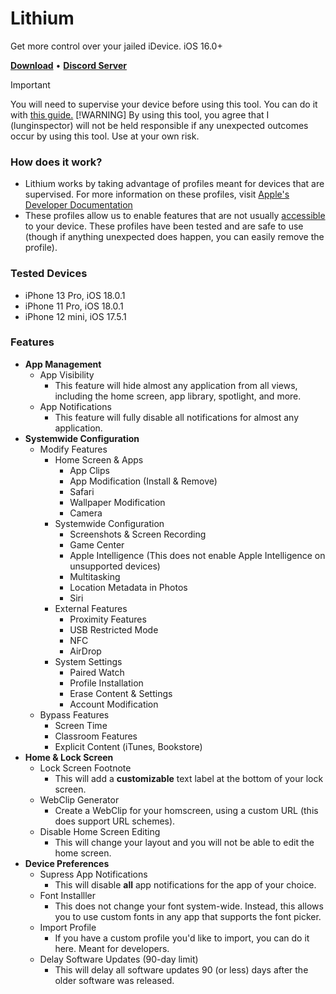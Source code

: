 # Lithium
Get more control over your jailed iDevice. iOS 16.0+
<p align="left">
  <strong><a href="https://github.com/lunginspector/Lithium/releases">Download</a></strong>
  •
  <strong><a href="https://discord.gg/nocturna-team-1144047674614616135">Discord Server</a></strong>
</p>

>[!IMPORTANT]
> You will need to supervise your device before using this tool. You can do it with [this guide.](https://gist.github.com/lunginspector/cfd1e1f1cd450ec4dcf99e311684b9ab)
>[!WARNING]
> By using this tool, you agree that I (lunginspector) will not be held responsible if any unexpected outcomes occur by using this tool. Use at your own risk.

### How does it work?
* Lithium works by taking advantage of profiles meant for devices that are supervised. For more information on these profiles, visit [Apple's Developer Documentation](https://developer.apple.com/documentation)
* These profiles allow us to enable features that are not usually [accessible](https://github.com/lunginspector/Accessible) to your device. These profiles have been tested and are safe to use (though if anything unexpected does happen, you can easily remove the profile).

### Tested Devices
* iPhone 13 Pro, iOS 18.0.1
* iPhone 11 Pro, iOS 18.0.1
* iPhone 12 mini, iOS 17.5.1

### Features
* **App Management**
    * App Visibility
        * This feature will hide almost any application from all views, including the home screen, app library, spotlight, and more.
    * App Notifications
        * This feature will fully disable all notifications for almost any application.
* **Systemwide Configuration**
    * Modify Features
        * Home Screen & Apps
            * App Clips
            * App Modification (Install & Remove)
            * Safari
            * Wallpaper Modification
            * Camera
        * Systemwide Configuration
            * Screenshots & Screen Recording
            * Game Center
            * Apple Intelligence (This does not enable Apple Intelligence on unsupported devices)
            * Multitasking
            * Location Metadata in Photos
            * Siri
        * External Features
            * Proximity Features
            * USB Restricted Mode
            * NFC
            * AirDrop
        * System Settings
            * Paired Watch
            * Profile Installation
            * Erase Content & Settings
            * Account Modification
    * Bypass Features
        * Screen Time
        * Classroom Features
        * Explicit Content (iTunes, Bookstore)
* **Home & Lock Screen**
    * Lock Screen Footnote
        * This will add a **customizable** text label at the bottom of your lock screen.
    * WebClip Generator
        * Create a WebClip for your homscreen, using a custom URL (this does support URL schemes).
    * Disable Home Screen Editing
        * This will change your layout and you will not be able to edit the home screen.
* **Device Preferences**
    * Supress App Notifications
        * This will disable **all** app notifications for the app of your choice.
    * Font Installler
        * This does not change your font system-wide. Instead, this allows you to use custom fonts in any app that supports the font picker.
    * Import Profile
        * If you have a custom profile you'd like to import, you can do it here. Meant for developers.
    * Delay Software Updates (90-day limit)
        * This will delay all software updates 90 (or less) days after the older software was released.
